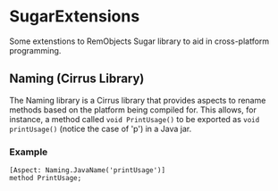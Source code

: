 SugarExtensions
===============

Some extenstions to RemObjects Sugar library to aid in cross-platform programming.

## Naming (Cirrus Library) ##

The Naming library is a Cirrus library that provides aspects to rename methods based on the platform being compiled for.
This allows, for instance, a method called `void PrintUsage()` to be exported as `void printUsage()` (notice the case of 
'p') in a Java jar.

### Example ###

``` delphi
[Aspect: Naming.JavaName('printUsage')]
method PrintUsage;
```

